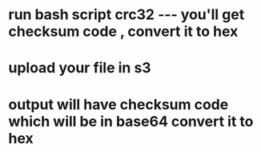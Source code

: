 # run bash script crc32  --- you'll get checksum code , convert it to hex
# upload your file in s3
<!-- "# aws s3api put-object \
#   --bucket checksums-examples-sh758\
#   --key mytest.txt \
#   --body mytest.txt \
#   --checksum-algorithm CRC32 -->

# output will have checksum code which will be in base64 convert it to hex

